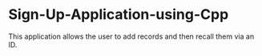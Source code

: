 # Sign-Up-Application-using-Cpp
This application allows the user to add records and then recall them via an ID.
